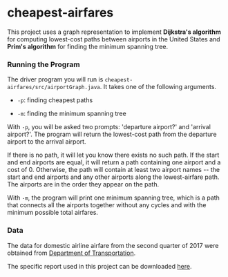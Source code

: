 # cheapest-airfares

This project uses a graph representation to implement **Dijkstra's algorithm** for computing lowest-cost paths between airports in the United States and **Prim's algorithm** for finding the minimum spanning tree.


### Running the Program
The driver program you will run is `cheapest-airfares/src/airportGraph.java`. It takes one of the following arguments.

* `-p`: finding cheapest paths

* `-m`: finding the minimum spanning tree

With `-p`, you will be asked two prompts: 'departure airport?' and 'arrival airport?'. The program will return the lowest-cost path from the departure airport to the arrival airport.

If there is no path, it will let you know there exists no such path. If the start and end airports are equal, it will return a path containing one airport and a cost of 0. Otherwise, the path will contain at least two airport names -- the start and end airports and any other airports along the lowest-airfare path. The airports are in the order they appear on the path.

With `-m`, the program will print one minimum spanning tree, which is a path that connects all the airports together without any cycles and with the minimum possible total airfares.


### Data
The data for domestic airline airfare from the second quarter of 2017 were obtained from [Department of Transportation](https://data.transportation.gov/Aviation/Consumer-Airfare-Report-Table-1a-All-U-S-Airport-P/tfrh-tu9e).

The specific report used in this project can be downloaded [here](https://data.transportation.gov/Aviation/Consumer-Airfare-Report-Table-1a-All-U-S-Airport-P/tfrh-tu9e).
